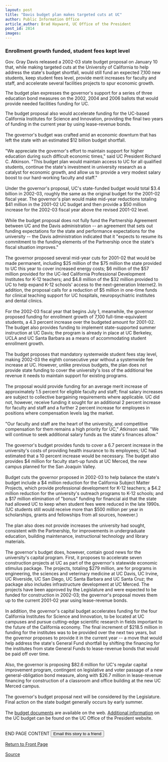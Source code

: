 ```yaml
---
layout: post
title: "Davis budget plan makes targeted cuts at UC"
author: Public Information Office
article_author: Brad Hayward, UC Office of the President
post_id: 2814
images:
---
```


<h3>
  <b>Enrollment growth funded, student fees kept level</b>
</h3>
<p>
  Gov. Gray Davis released a 2002-03 state budget proposal on January 10 that, while making targeted cuts at the University of California to help address the state's budget shortfall, would still fund an expected 7,100 new students, keep student fees level, provide merit increases for faculty and staff, and accelerate several facilities projects to spur economic growth.
</p>The budget plan expresses the governor's support for a series of three education bond measures on the 2002, 2004 and 2006 ballots that would provide needed facilities funding for UC.
<p>
  The budget proposal also would accelerate funding for the UC-based California Institutes for Science and Innovation, providing the final two years of funding in the current year by using lease-revenue bonds.<br>
  <br>
  The governor's budget was crafted amid an economic downturn that has left the state with an estimated $12 billion budget shortfall.<br>
  <br>
  "We appreciate the governor's effort to maintain support for higher education during such difficult economic times," said UC President Richard C. Atkinson. "This budget plan would maintain access to UC for all qualified students, continue the state's investment in university research as a catalyst for economic growth, and allow us to provide a very modest salary boost to our hard-working faculty and staff."<br>
  <br>
  Under the governor's proposal, UC's state-funded budget would total $3.4 billion in 2002-03, roughly the same as the original budget for the 2001-02 fiscal year. The governor's plan would make mid-year reductions totaling $41 million in the 2001-02 UC budget and then provide a $50 million increase for the 2002-03 fiscal year above the revised 2001-02 level.<br>
  <br>
  While the budget proposal does not fully fund the Partnership Agreement between UC and the Davis administration -- an agreement that sets out funding expectations for the state and performance expectations for the university -- the Davis administration indicated that it "expects to resume its commitment to the funding elements of the Partnership once the state's fiscal situation improves."<br>
  <br>
  The governor proposed several mid-year cuts for 2001-02 that would be made permanent, including $25 million of the $75 million the state provided to UC this year to cover increased energy costs; $6 million of the $57 million provided for the UC-led California Professional Development Institutes for K-12 teachers; and $4.8 million of the $32 million provided to UC to help expand K-12 schools' access to the next-generation Internet2. In addition, the proposal calls for a reduction of $5 million in one-time funds for clinical teaching support for UC hospitals, neuropsychiatric institutes and dental clinics.<br>
  <br>
  For the 2002-03 fiscal year that begins July 1, meanwhile, the governor proposed funding for enrollment growth of 7,100 full-time-equivalent students, a 4.3 percent increase over the budgeted amount for 2001-02. The budget also provides funding to implement state-supported summer instruction at UC Davis; the program is already in place at UC Berkeley, UCLA and UC Santa Barbara as a means of accommodating student enrollment growth.<br>
  <br>
  The budget proposes that mandatory systemwide student fees stay level, making 2002-03 the eighth consecutive year without a systemwide fee increase at UC. However, unlike previous budgets, the plan does not provide state funding to cover the university's loss of the additional fee revenue it needs to maintain support for existing programs.<br>
  <br>
  The proposal would provide funding for an average merit increase of approximately 1.5 percent for eligible faculty and staff; final salary increases are subject to collective bargaining requirements where applicable. UC did not, however, receive funding it sought for an additional 2 percent increase for faculty and staff and a further 2 percent increase for employees in positions where compensation levels lag the market.<br>
  <br>
  "Our faculty and staff are the heart of the university, and competitive compensation for them remains a high priority for UC," Atkinson said. "We will continue to seek additional salary funds as the state's finances allow."<br>
  <br>
  The governor's budget provides funds to cover a 6.7 percent increase in the university's costs of providing health insurance to its employees; UC had estimated that a 10 percent increase would be necessary. The budget also provides $4 million for faculty start-up funds at UC Merced, the new campus planned for the San Joaquin Valley.<br>
  <br>
  Budget cuts the governor proposed in 2002-03 to help balance the state's budget include a $4 million reduction for the California Subject Matter Projects, which provide professional development for K-12 teachers; a $4.2 million reduction for the university's outreach programs to K-12 schools; and a $17 million elimination of "bonus" funding for financial aid that the state had allowed UC to keep when student fees were reduced in the late 1990s. (UC students still would receive more than $500 million per year in scholarships, grants and fellowships from all sources, however.)<br>
  <br>
  The plan also does not provide increases the university had sought, consistent with the Partnership, for improvements in undergraduate education, building maintenance, instructional technology and library materials.<br>
  <br>
  The governor's budget does, however, contain good news for the university's capital program. First, it proposes to accelerate seven construction projects at UC as part of the governor's statewide economic stimulus package. The projects, totaling $279 million, are for programs in engineering, the sciences and veterinary medicine at UC Davis, UC Irvine, UC Riverside, UC San Diego, UC Santa Barbara and UC Santa Cruz; the package also includes infrastructure development at UC Merced. The projects have been approved by the Legislature and were expected to be funded for construction in 2002-03; the governor's proposal moves them up to the current 2001-02 year using lease-revenue bonds.<br>
  <br>
  In addition, the governor's capital budget accelerates funding for the four California Institutes for Science and Innovation, to be located at UC campuses and pursue cutting-edge scientific research in fields important to the future of the California economy. The final increment of $218.5 million in funding for the institutes was to be provided over the next two years, but the governor proposes to provide it in the current year -- a move that would help address the state's General Fund shortfall by shifting the financing for the institutes from state General Funds to lease-revenue bonds that would be paid off over time.<br>
  <br>
  Also, the governor is proposing $82.6 million for UC's regular capital improvement program, contingent on legislative and voter passage of a new general-obligation bond measure, along with $26.7 million in lease-revenue financing for construction of a classroom and office building at the new UC Merced campus.<br>
  <br>
  The governor's budget proposal next will be considered by the Legislature. Final action on the state budget generally occurs by early summer.<br>
  <br>
  The <a href="http://www.dof.ca.gov/">budget documents</a> are available on the web. <a href="http://www.ucop.edu/news/budget/">Additional information</a> on the UC budget can be found on the UC Office of the President website.
</p>
<p>
  <br>
  END PAGE CONTENT <input name="t1" size="-1" type="hidden"> <input type="submit" value="Email this story to a friend">
</p>
<p>
  <a href="../../index.html">Return to Front Page</a> <img align="bottom" alt=" " border="0" height="1" src="../../images/trans.gif" width="385">
</p>
<p><a href="http://www1.ucsc.edu/currents/01-02/01-14/budget_proposal.html" title="Permalink to budget_proposal">Source</a></p>
